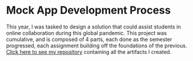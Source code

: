 # Mock App Development Process

This year, I was tasked to design a solution that could assist students in online collaboration during this global pandemic. This project was cumulative, and is composed of 4 parts, each done as the semester progressed, each assignment building off the foundations of the previous. <a href="https://drive.google.com/drive/folders/10qteyM_kkmsigNvrSW1hDJA9cdaql40Y?usp=sharing" target="_blank">Click here to see my repository</a> containing all the artifacts I created. 

</br>
</br>
</br>
</br>
</br>
</br>
</br>
</br>
</br>
</br>
